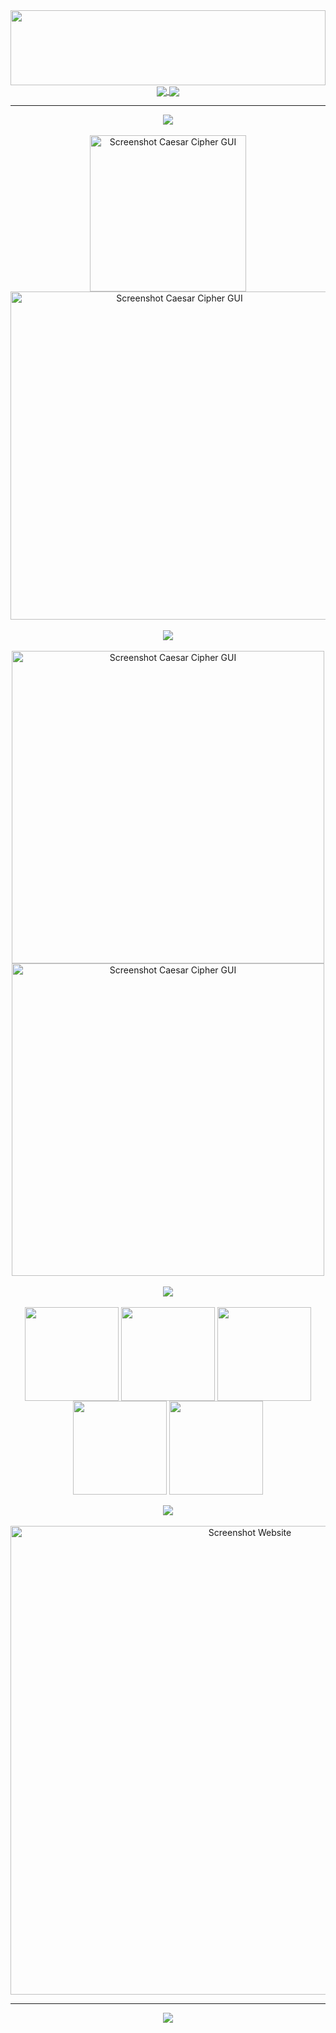 <!DOCTYPE HTML>
<html lang="en">
<meta charset="UTF-8">
<!--HEADER CONTENT-->
<head>
	<!--MY NAME GRAPHIC-->
	<div>
		<a href="https://www.youtube.com/watch?v=u4xJrcondOA">
			<img src="https://github.com/krish7201/krish7201/blob/main/title.svg" height="120px" width="100%"></img>
		</a>
	</div>
	<!--GITHUB STATS-->
	<div align=center>
		<a href="https://github.com/krish7201?tab=repositories">
			<img width=auto align="center" src="https://github-readme-stats.vercel.app/api/top-langs/?username=krish7201&layout=compact&bg_color=0a0e12&title_color=fff&text_color=fff&border_color=fff&icon_color=fff"></img>
		</a>
		<a href="https://github.com/krish7201?tab=repositories">
			<img width=auto align="center" src="https://github-readme-stats.vercel.app/api?username=krish7201&bg_color=0a0e12&title_color=fff&text_color=fff&border_color=fff&icon_color=fff&show_icons=true&rank_icon=github"></img>
	</div>
</head>
<!--SEPARATOR-->
<hr></hr>
<!--MAIN CONTENT-->
<body>
	<div align=center>
		<!--CAESAR CIPHER WIDGET-->
		<a href="https://github.com/krish7201/Caesar-Cipher-gui">
			<img width=auto align="center" src="https://github-readme-stats.vercel.app/api/pin/?username=krish7201&repo=Caesar-Cipher-gui&bg_color=0a0e12&title_color=fff&text_color=fff&border_color=fff&show_icons=true"></img>
		</a>
		<br></br>
		<!--CAESAR CIPHER IMAGES-->
		<img width=250 align="center" alt="Screenshot Caesar Cipher GUI" src="https://user-images.githubusercontent.com/44722635/229576376-8adf4931-b553-4b20-b65f-d97b0cdac18a.png"></img>
		<img width=525 align="center" alt="Screenshot Caesar Cipher GUI" src="https://user-images.githubusercontent.com/44722635/229578036-5b8cddb0-3602-40bd-9b50-e343c934cc98.png"></img>
		<br></br>
		<!--AWS/GCP WIDGET-->
		<a href="https://github.com/krish7201/AWS-GCP-Website-Transaction">
			<img width=auto align="center" src="https://github-readme-stats.vercel.app/api/pin/?username=krish7201&repo=AWS-GCP-Website-Transaction&bg_color=0a0e12&title_color=fff&text_color=fff&border_color=fff&show_icons=true"></img>
		</a>
		<br></br>
		<!--AWS/GCP IMAGES-->
		<img width=500 align="center" alt="Screenshot Caesar Cipher GUI" src="https://user-images.githubusercontent.com/44722635/229352112-61f05c99-b9cd-4758-85cd-e0b874b3cf65.png"></img>
		<img width=500 align="center" alt="Screenshot Caesar Cipher GUI" src="https://user-images.githubusercontent.com/44722635/229352195-d36c7c7a-0b5f-482f-a756-f32fd20f8f35.png"></img>
		<br></br>
		<!--PROFILE PICTURE GENERATOR WIDGET-->
		<a href="https://github.com/krish7201/krish7201s-Profile-Picture-Generator">
			<img width=auto align="center" src="https://github-readme-stats.vercel.app/api/pin/?username=krish7201&repo=krish7201s-Profile-Picture-Generator&bg_color=0a0e12&title_color=fff&text_color=fff&border_color=fff&show_icons=true"></img>
		</a>
		<br></br>
		<!--PROFILE PICTURE GENERATOR IMAGES-->
		<img width="150" align="center" src="https://user-images.githubusercontent.com/44722635/230249581-55f6e959-6f46-4ce4-bc5d-173ebd628da8.png"></img>
		<img width="150" align="center" src="https://user-images.githubusercontent.com/44722635/230249583-50cbd36b-3c18-427f-ade2-947b25d0230a.png"></img>
		<img width="150" align="center" src="https://user-images.githubusercontent.com/44722635/230249585-a0d2dac0-4ac1-4bd5-a313-54bd2cba0631.png"></img>
		<img width="150" align="center" src="https://user-images.githubusercontent.com/44722635/230249588-edaf5355-16eb-4227-9313-985068f6b4ea.png"></img>
		<img width="150" align="center" src="https://user-images.githubusercontent.com/44722635/230249589-16691bc0-ae68-46ef-84d3-6921d50e4ac6.png"></img>
		<!--BREAK-->
		<br></br>
		<!--WEBSITE WIDGET-->
		<a href="https://github.com/krish7201/artist-page">
			<img width= auto align="center" src="https://github-readme-stats.vercel.app/api/pin/?username=krish7201&repo=artist-page&bg_color=0a0e12&title_color=fff&text_color=fff&border_color=fff&show_icons=true"></img>
		</a>
		<br></br>
		<!--WEBSITE IMAGES-->
		<img width=750 align="center" alt="Screenshot Website" src="https://user-images.githubusercontent.com/44722635/229575279-31c4242d-4aeb-40ea-a9a1-ea4c8851ba5d.png"></img>
	</div>
</body>
<!--END MAIN CONTENT-->
<!--SEPARATOR-->
<hr></hr>
<!--FOOTER CONTENT-->
<footer>
	<!--VISITOR COUNT-->
	<div align="center">
		<a href="https://visitorbadge.io/">
			<img width=auto src="https://api.visitorbadge.io/api/combined?path=https%3A%2F%2Fgithub.com%2Fkrish7201&label=HOWDY!&labelColor=%230a0e12&countColor=%230a0e12&style=flat&labelStyle=upper"></img>
		</a>
	</div>
	<br></br>
</footer>
</html>
